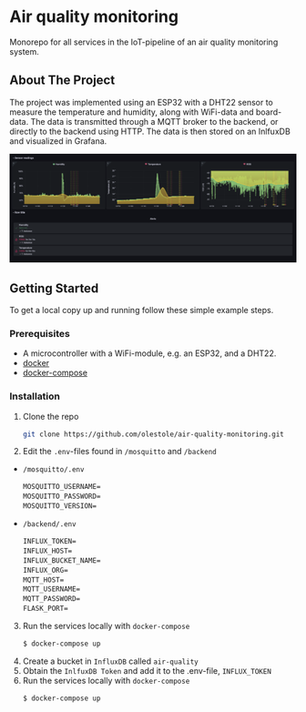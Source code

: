 # Air quality monitoring
Monorepo for all services in the IoT-pipeline of an air quality monitoring system. 

## About The Project

The project was implemented using an ESP32 with a DHT22 sensor to measure the temperature and humidity, along with WiFi-data and board-data. The data is transmitted through a MQTT broker to the backend, or directly to the backend using HTTP. The data is then stored on an InlfuxDB and visualized in Grafana.

![Grafana](https://github.com/olestole/air-quality-monitoring/blob/media/GrafanaScreenshot.png?raw=true)




## Getting Started

To get a local copy up and running follow these simple example steps.

### Prerequisites
* A microcontroller with a WiFi-module, e.g. an ESP32, and a DHT22.
* [docker](https://docs.docker.com/get-docker/)
* [docker-compose](https://docs.docker.com/compose/install/)

### Installation

1. Clone the repo
   ```sh
   git clone https://github.com/olestole/air-quality-monitoring.git
   ```
2. Edit the `.env`-files found in `/mosquitto` and `/backend`
  - `/mosquitto/.env`
    ```txt
    MOSQUITTO_USERNAME=
    MOSQUITTO_PASSWORD=
    MOSQUITTO_VERSION=
    ```
  - `/backend/.env`
    ```txt
    INFLUX_TOKEN=
    INFLUX_HOST=
    INFLUX_BUCKET_NAME=
    INFLUX_ORG=
    MQTT_HOST=
    MQTT_USERNAME=
    MQTT_PASSWORD=
    FLASK_PORT=
    ```
3. Run the services locally with `docker-compose`
    ```sh
    $ docker-compose up
    ```
4. Create a bucket in `InfluxDB` called `air-quality`
5. Obtain the `InlfuxDB Token` and add it to the .env-file, `INFLUX_TOKEN`
6. Run the services locally with `docker-compose`
    ```sh
    $ docker-compose up
    ```

